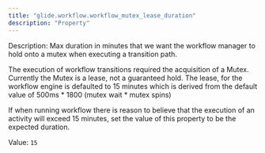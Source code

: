 ```yaml
---
title: "glide.workflow.workflow_mutex_lease_duration"
description: "Property"
---
```


Description: Max duration in minutes that we want the workflow manager to hold onto a mutex when executing a transition path.

The execution of workflow transitions required the acquisition of a Mutex. Currently the Mutex is a lease, not a guaranteed hold. The lease, for the workflow engine is defaulted to 15 minutes  which is derived from the default value of  500ms * 1800 (mutex wait * mutex spins)

If when running workflow there is reason to believe that the execution of an activity will exceed 15 minutes, set the value of this property to be the expected duration.

Value: `15`